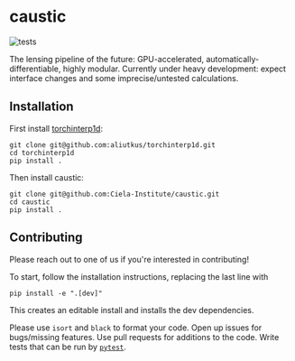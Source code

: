 # caustic

![tests](https://github.com/Ciela-Institute/caustic/actions/workflows/python-app.yml/badge.svg?branch=main)

The lensing pipeline of the future: GPU-accelerated, automatically-differentiable,
highly modular. Currently under heavy development: expect interface changes and
some imprecise/untested calculations.

## Installation

First install [torchinterp1d](https://github.com/aliutkus/torchinterp1d):
```
git clone git@github.com:aliutkus/torchinterp1d.git
cd torchinterp1d
pip install .
```
Then install caustic:
```
git clone git@github.com:Ciela-Institute/caustic.git
cd caustic
pip install .
```

## Contributing

Please reach out to one of us if you're interested in contributing!

To start, follow the installation instructions, replacing the last line with
```
pip install -e ".[dev]"
```
This creates an editable install and installs the dev dependencies.

Please use `isort` and `black` to format your code. Open up issues for bugs/missing
features. Use pull requests for additions to the code. Write tests that can be run
by [`pytest`](https://docs.pytest.org/).
